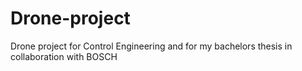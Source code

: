 # Drone-project
Drone project for Control Engineering and for my bachelors thesis in collaboration with BOSCH

